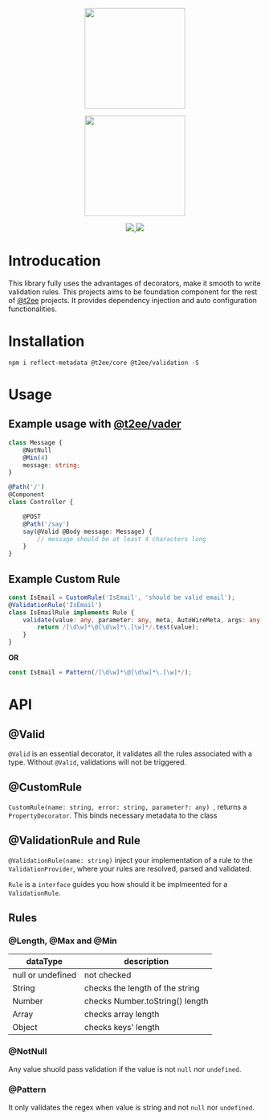 <p align="center">
    <a href="http://t2ee.org">
        <img width="200" src="http://t2ee.org/img/logos/t2ee.png">
    </a>
</p>
<p align="center">
    <a href="http://validation.t2ee.org">
        <img width="200" src="http://t2ee.org/img/logos/validation.png">
    </a>
</p>

<p align="center">
    <a href="https://travis-ci.org/t2ee/validation">
        <img src="https://img.shields.io/travis/t2ee/validation/master.svg?style=flat-square">
    </a>
    <a href="https://coveralls.io/r/t2ee/validation?branch=master">
        <img src="https://img.shields.io/coveralls/t2ee/validation/master.svg?style=flat-square">
    </a>
</p>

# Introducation

This library fully uses the advantages of decorators, make it smooth to write validation rules.
This projects aims to be foundation component for the rest of [@t2ee](https://github.com/t2ee) projects. It provides dependency injection and auto configuration functionalities.

# Installation

`npm i reflect-metadata @t2ee/core @t2ee/validation -S`

# Usage

## Example usage with [@t2ee/vader](https://github.com/t2ee/vader)

```typescript
class Message {
    @NotNull
    @Min(4)
    message: string;
}

@Path('/')
@Component
class Controller {

    @POST
    @Path('/say')
    say(@Valid @Body message: Message) {
        // message should be at least 4 characters long
    }
}

```

## Example Custom Rule

```typescript
const IsEmail = CustomRule('IsEmail', 'should be valid email');
@ValidationRule('IsEmail')
class IsEmailRule implements Rule {
    validate(value: any, parameter: any, meta, AutoWireMeta, args: any[]): boolean {
        return /[\d\w]*\@[\d\w]*\.[\w]*/.test(value);
    }
}
```

__OR__


```typescript
const IsEmail = Pattern(/[\d\w]*\@[\d\w]*\.[\w]*/);
```

# API

## @Valid

`@Valid` is an essential decorator, it validates all the rules associated with a type. Without `@Valid`, validations will not be triggered.

## @CustomRule

`CustomRule(name: string, error: string, parameter?: any) `, returns a `PropertyDecorator`. This binds necessary metadata to the class

## @ValidationRule and Rule

`@ValidationRule(name: string)` inject your implementation of a rule to the `ValidationProvider`, where your rules are resolved, parsed and validated.

`Rule` is a `interface` guides you how should it be implmeented for a `ValidationRule`.

## Rules

### @Length, @Max and @Min

dataType | description
---------|-------------
null or undefined | not checked
String   | checks the length of the string
Number   | checks Number.toString() length
Array    | checks array length
Object   | checks keys' length

### @NotNull

Any value shuold pass validation if the value is not `null` nor `undefined`.

### @Pattern

It only validates the regex when value is string and not `null` nor `undefined`.
